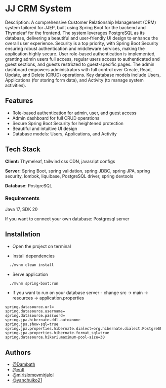 
# JJ CRM System

Description: A comprehensive Customer Relationship Management (CRM) system tailored for JJEP, built using Spring Boot for the backend and Thymeleaf for the frontend. The system leverages PostgreSQL as its database, delivering a beautiful and user-friendly UI design to enhance the overall user experience. Security is a top priority, with Spring Boot Security ensuring robust authentication and middleware services, making the application highly secure. User role-based authentication is implemented, granting admin users full access, regular users access to authenticated and guest sections, and guests restricted to guest-specific pages. The admin dashboard empowers administrators with full control over Create, Read, Update, and Delete (CRUD) operations. Key database models include Users, Applications (for storing form data), and Activity (to manage system activities).


## Features

- Role-based authentication for admin, user, and guest access
- Admin dashboard for full CRUD operations
- Secure Spring Boot Security for heightened protection
- Beautiful and intuitive UI design
- Database models: Users, Applications, and Activity


## Tech Stack

**Client:** Thymeleaf, tailwind css CDN, javasript configs

**Server:** Spring Boot, spring validation, spring JDBC, spring JPA, spring security, lombok, liquibase, PostgreSQL driver, spring devtools

**Database:** PostgreSQL

### Requirements
Java 17, SDK 20

If you want to connect your own database: Postgresql server


## Installation

- Open the project on terminal

- Install dependencies
```bash
  ./mvnm clean install
```
- Serve application
```bash
  ./mvnm spring-boot:run
```

- If you want to run on your database server - change
  src -> main -> resources -> application.properties
```properties
spring.datasource.url=
spring.datasource.username=
spring.datasource.password=
spring.jpa.hibernate.ddl-auto=none
spring.jpa.show-sql=true
spring.jpa.properties.hibernate.dialect=org.hibernate.dialect.PostgreSQLDialect
spring.jpa.properties.hibernate.format_sql=true
spring.datasource.hikari.maximum-pool-size=30
```

## Authors

- [@Dambath](https://github.com/Dambath)
- [@entl](https://github.com/entl)
- [@mirislomovmirjalol](https://github.com/mirislomovmirjalol)
- [@yanchuiko21](https://github.com/yanchuiko21)

